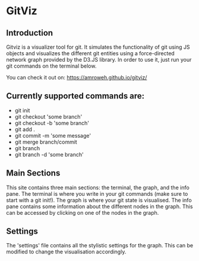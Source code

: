 # GitViz

## Introduction

Gitviz is a visualizer tool for git. It simulates the functionality of git using JS objects and visualizes the different git entities using a force-directed network graph provided by the D3.JS library. In order to use it, just run your git commands on the terminal below.

You can check it out on: https://amroweh.github.io/gitviz/

## Currently supported commands are:

- git init
- git checkout 'some branch'
- git checkout -b 'some branch'
- git add .
- git commit -m 'some message'
- git merge branch/commit
- git branch
- git branch -d 'some branch'

## Main Sections

This site contains three main sections: the terminal, the graph, and the info pane. The terminal is where you write in your git commands (make sure to start with a git init!). The graph is where your git state is visualised. The info pane contains some information about the different nodes in the graph. This can be accessed by clicking on one of the nodes in the graph.

## Settings

The 'settings' file contains all the stylistic settings for the graph. This can be modified to change the visualisation accordingly.
